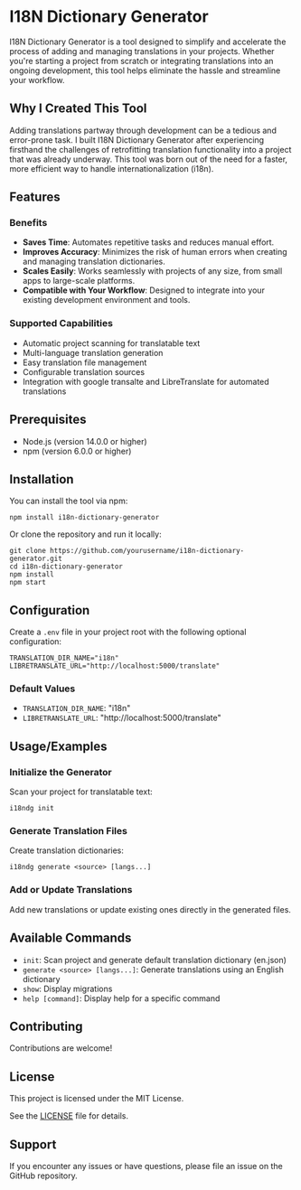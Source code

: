 # **I18N Dictionary Generator**

I18N Dictionary Generator is a tool designed to simplify and accelerate the process of adding and managing translations in your projects. Whether you're starting a project from scratch or integrating translations into an ongoing development, this tool helps eliminate the hassle and streamline your workflow.

## Why I Created This Tool

Adding translations partway through development can be a tedious and error-prone task. I built I18N Dictionary Generator after experiencing firsthand the challenges of retrofitting translation functionality into a project that was already underway. This tool was born out of the need for a faster, more efficient way to handle internationalization (i18n).

## Features

### Benefits

- **Saves Time**: Automates repetitive tasks and reduces manual effort.
- **Improves Accuracy**: Minimizes the risk of human errors when creating and managing translation dictionaries.
- **Scales Easily**: Works seamlessly with projects of any size, from small apps to large-scale platforms.
- **Compatible with Your Workflow**: Designed to integrate into your existing development environment and tools.

### Supported Capabilities

- Automatic project scanning for translatable text
- Multi-language translation generation
- Easy translation file management
- Configurable translation sources
- Integration with google transalte and LibreTranslate for automated translations

## Prerequisites

- Node.js (version 14.0.0 or higher)
- npm (version 6.0.0 or higher)

## Installation

You can install the tool via npm:

```shell
npm install i18n-dictionary-generator
```

Or clone the repository and run it locally:

```shell
git clone https://github.com/yourusername/i18n-dictionary-generator.git
cd i18n-dictionary-generator
npm install
npm start
```

## Configuration

Create a `.env` file in your project root with the following optional configuration:

```
TRANSLATION_DIR_NAME="i18n"
LIBRETRANSLATE_URL="http://localhost:5000/translate"
```

### Default Values

- `TRANSLATION_DIR_NAME`: "i18n"
- `LIBRETRANSLATE_URL`: "http://localhost:5000/translate"

## Usage/Examples

### Initialize the Generator

Scan your project for translatable text:

```shell
i18ndg init
```

### Generate Translation Files

Create translation dictionaries:

```shell
i18ndg generate <source> [langs...]
```

### Add or Update Translations

Add new translations or update existing ones directly in the generated files.

## Available Commands

- `init`: Scan project and generate default translation dictionary (en.json)
- `generate <source> [langs...]`: Generate translations using an English dictionary
- `show`: Display migrations
- `help [command]`: Display help for a specific command

## Contributing

Contributions are welcome!

## License

This project is licensed under the MIT License.

See the [LICENSE](https://choosealicense.com/licenses/mit/) file for details.

## Support

If you encounter any issues or have questions, please file an issue on the GitHub repository.
